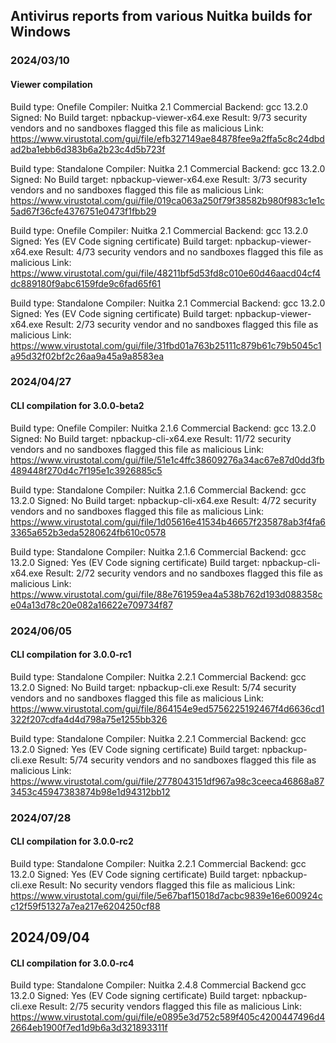 ## Antivirus reports from various Nuitka builds for Windows

### 2024/03/10
#### Viewer compilation
Build type: Onefile
Compiler: Nuitka 2.1 Commercial
Backend: gcc 13.2.0
Signed: No
Build target: npbackup-viewer-x64.exe
Result: 9/73 security vendors and no sandboxes flagged this file as malicious
Link: https://www.virustotal.com/gui/file/efb327149ae84878fee9a2ffa5c8c24dbdad2ba1ebb6d383b6a2b23c4d5b723f

Build type: Standalone
Compiler: Nuitka 2.1 Commercial
Backend: gcc 13.2.0
Signed: No
Build target: npbackup-viewer-x64.exe
Result: 3/73 security vendors and no sandboxes flagged this file as malicious
Link: https://www.virustotal.com/gui/file/019ca063a250f79f38582b980f983c1e1c5ad67f36cfe4376751e0473f1fbb29

Build type: Onefile
Compiler: Nuitka 2.1 Commercial
Backend: gcc 13.2.0
Signed: Yes (EV Code signing certificate)
Build target: npbackup-viewer-x64.exe
Result: 4/73 security vendors and no sandboxes flagged this file as malicious
Link: https://www.virustotal.com/gui/file/48211bf5d53fd8c010e60d46aacd04cf4dc889180f9abc6159fde9c6fad65f61

Build type: Standalone
Compiler: Nuitka 2.1 Commercial
Backend: gcc 13.2.0
Signed: Yes (EV Code signing certificate)
Build target: npbackup-viewer-x64.exe
Result: 2/73 security vendor and no sandboxes flagged this file as malicious
Link: https://www.virustotal.com/gui/file/31fbd01a763b25111c879b61c79b5045c1a95d32f02bf2c26aa9a45a9a8583ea


### 2024/04/27
#### CLI compilation for 3.0.0-beta2
Build type: Onefile
Compiler: Nuitka 2.1.6 Commercial
Backend: gcc 13.2.0
Signed: No
Build target: npbackup-cli-x64.exe
Result: 11/72 security vendors and no sandboxes flagged this file as malicious
Link: https://www.virustotal.com/gui/file/51e1c4ffc38609276a34ac67e87d0dd3fb489448f270d4c7f195e1c3926885c5

Build type: Standalone
Compiler: Nuitka 2.1.6 Commercial
Backend: gcc 13.2.0
Signed: No
Build target: npbackup-cli-x64.exe
Result: 4/72 security vendors and no sandboxes flagged this file as malicious
Link: https://www.virustotal.com/gui/file/1d05616e41534b46657f235878ab3f4fa63365a652b3eda5280624fb610c0578

Build type: Standalone
Compiler: Nuitka 2.1.6 Commercial
Backend: gcc 13.2.0
Signed: Yes (EV Code signing certificate)
Build target: npbackup-cli-x64.exe
Result: 2/72 security vendors and no sandboxes flagged this file as malicious
Link: https://www.virustotal.com/gui/file/88e761959ea4a538b762d193d088358ce04a13d78c20e082a16622e709734f87

### 2024/06/05
#### CLI compilation for 3.0.0-rc1
Build type: Standalone
Compiler: Nuitka 2.2.1 Commercial
Backend: gcc 13.2.0
Signed: No
Build target: npbackup-cli.exe
Result: 5/74 security vendors and no sandboxes flagged this file as malicious
Link: https://www.virustotal.com/gui/file/864154e9ed5756225192467f4d6636cd1322f207cdfa4d4d798a75e1255bb326

Build type: Standalone
Compiler: Nuitka 2.2.1 Commercial
Backend: gcc 13.2.0
Signed: Yes (EV Code signing certificate)
Build target: npbackup-cli.exe
Result: 5/74 security vendors and no sandboxes flagged this file as malicious
Link: https://www.virustotal.com/gui/file/2778043151df967a98c3ceeca46868a873453c45947383874b98e1d94312bb12

### 2024/07/28
#### CLI compilation for 3.0.0-rc2
Build type: Standalone
Compiler: Nuitka 2.2.1 Commercial
Backend: gcc 13.2.0
Signed: Yes (EV Code signing certificate)
Build target: npbackup-cli.exe
Result: No security vendors flagged this file as malicious
Link: https://www.virustotal.com/gui/file/5e67baf15018d7acbc9839e16e600924cc12f59f51327a7ea217e6204250cf88

## 2024/09/04
#### CLI compilation for 3.0.0-rc4
Build type: Standalone
Compiler: Nuitka 2.4.8 Commercial
Backend gcc 13.2.0
Signed: Yes (EV Code signing certificate)
Build target: npbackup-cli.exe
Result: 2/75 security vendors flagged this file as malicious
Link: https://www.virustotal.com/gui/file/e0895e3d752c589f405c4200447496d42664eb1900f7ed1d9b6a3d321893311f
